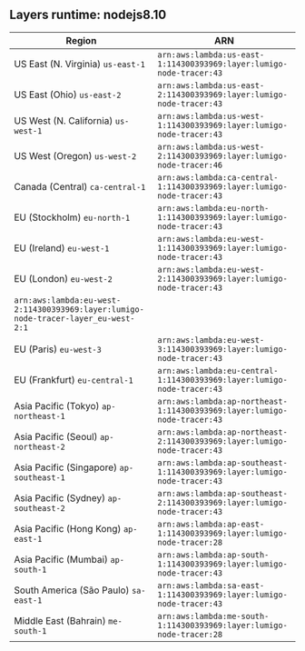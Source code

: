 Layers runtime: nodejs8.10
----
| Region | ARN |
| --- | --- |
|US East (N. Virginia)  `us-east-1`|`arn:aws:lambda:us-east-1:114300393969:layer:lumigo-node-tracer:43`|
|US East (Ohio)  `us-east-2`|`arn:aws:lambda:us-east-2:114300393969:layer:lumigo-node-tracer:43`|
|US West (N. California)  `us-west-1`|`arn:aws:lambda:us-west-1:114300393969:layer:lumigo-node-tracer:43`|
|US West (Oregon)  `us-west-2`|`arn:aws:lambda:us-west-2:114300393969:layer:lumigo-node-tracer:46`|
|Canada (Central)  `ca-central-1`|`arn:aws:lambda:ca-central-1:114300393969:layer:lumigo-node-tracer:43`|
|EU (Stockholm)  `eu-north-1`|`arn:aws:lambda:eu-north-1:114300393969:layer:lumigo-node-tracer:43`|
|EU (Ireland)  `eu-west-1`|`arn:aws:lambda:eu-west-1:114300393969:layer:lumigo-node-tracer:43`|
|EU (London)  `eu-west-2`|`arn:aws:lambda:eu-west-2:114300393969:layer:lumigo-node-tracer:43`|
`arn:aws:lambda:eu-west-2:114300393969:layer:lumigo-node-tracer-layer_eu-west-2:1`|
|EU (Paris)  `eu-west-3`|`arn:aws:lambda:eu-west-3:114300393969:layer:lumigo-node-tracer:43`|
|EU (Frankfurt)  `eu-central-1`|`arn:aws:lambda:eu-central-1:114300393969:layer:lumigo-node-tracer:43`|
|Asia Pacific (Tokyo)  `ap-northeast-1`|`arn:aws:lambda:ap-northeast-1:114300393969:layer:lumigo-node-tracer:43`|
|Asia Pacific (Seoul)  `ap-northeast-2`|`arn:aws:lambda:ap-northeast-2:114300393969:layer:lumigo-node-tracer:43`|
|Asia Pacific (Singapore)  `ap-southeast-1`|`arn:aws:lambda:ap-southeast-1:114300393969:layer:lumigo-node-tracer:43`|
|Asia Pacific (Sydney)  `ap-southeast-2`|`arn:aws:lambda:ap-southeast-2:114300393969:layer:lumigo-node-tracer:43`|
|Asia Pacific (Hong Kong)  `ap-east-1`|`arn:aws:lambda:ap-east-1:114300393969:layer:lumigo-node-tracer:28`|
|Asia Pacific (Mumbai)  `ap-south-1`|`arn:aws:lambda:ap-south-1:114300393969:layer:lumigo-node-tracer:43`|
|South America (São Paulo)  `sa-east-1`|`arn:aws:lambda:sa-east-1:114300393969:layer:lumigo-node-tracer:43`|
|Middle East (Bahrain)  `me-south-1`|`arn:aws:lambda:me-south-1:114300393969:layer:lumigo-node-tracer:28`|
